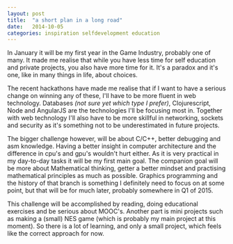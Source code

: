 ```yaml
---
layout: post
title:  "a short plan in a long road"
date:   2014-10-05
categories: inspiration selfdevelopment education
---
```


In January it will be my first year in the Game Industry, probably one of many. It made me realise that while you have less time for self education and private projects, you also have more time for it. It's a paradox and it's one, like in many things in life, about choices.

The recent hackathons have made me realise that if I want to have a serious change on winning any of these, I'll have to be more fluent in web technology. Databases _(not sure yet which type I prefer)_, Clojurescript, Node and AngularJS are the technologies I'll be focusing most in. Together with web technology I'll also have to be more skillful in networking, sockets and security as it's something not to be underestimated in future projects.

The bigger challenge however, will be about C/C++, better debugging and asm knowledge. Having a better insight in computer architecture and the difference in cpu's and gpu's wouldn't hurt either. As it is very practical in my day-to-day tasks it will be my first main goal. The companion goal will be more about Mathematical thinking, getter a better mindset and practising mathematical principles as much as possible. Graphics programming and the history of that branch is something I definitely need to focus on at some point, but that will be for much later, probably somewhere in Q1 of 2015.

This challenge will be accomplished by reading, doing educational exercises and be serious about MOOC's. Another part is mini projects such as making a (small) NES game (which is probably my main project at this moment). So there is a lot of learning, and only a small project, which feels like the correct approach for now.
